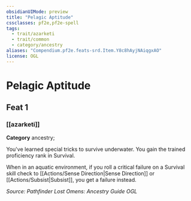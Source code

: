 ```yaml
---
obsidianUIMode: preview
title: "Pelagic Aptitude"
cssclasses: pf2e,pf2e-spell
tags:
  - trait/azarketi
  - trait/common
  - category/ancestry
aliases: "Compendium.pf2e.feats-srd.Item.Y8c8hAyjNAiqgxAO"
license: OGL
---
```

# Pelagic Aptitude
## Feat 1
### [[azarketi]]

**Category** ancestry; 




You've learned special tricks to survive underwater. You gain the trained proficiency rank in Survival.

When in an aquatic environment, if you roll a critical failure on a Survival skill check to [[Actions/Sense Direction|Sense Direction]] or [[Actions/Subsist|Subsist]], you get a failure instead.

*Source: Pathfinder Lost Omens: Ancestry Guide*
*OGL*